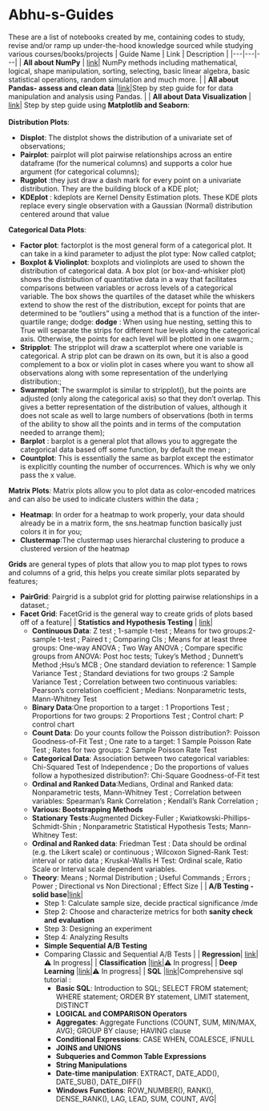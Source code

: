 # Abhu-s-Guides
These are a list of notebooks created by me, containing codes to study, revise and/or ramp up under-the-hood knowledge sourced while studying various courses/books/projects
| Guide Name | Link | Description |
|---|---|---|
| **All about NumPy** | [link](https://github.com/Abhudeep/Abhu-s-Guides/blob/main/All_about_numpy.ipynb)| NumPy methods including mathematical, logical, shape manipulation, sorting, selecting, basic linear algebra, basic statistical operations, random simulation and much more. | 
| **All about Pandas- assess and clean data** |[link](https://github.com/Abhudeep/Abhu-s-Guides/blob/main/All_about_pandas.ipynb)|Step by step guide for for data manipulation and analysis using Pandas. | 
| **All about Data Visualization** | [link](https://github.com/Abhudeep/Abhu-s-Guides/blob/main/Visualization.ipynb)| Step by step guide using **Matplotlib and Seaborn**: <br><br>**Distribution Plots**: <ul><li>**Displot**: The distplot shows the distribution of a univariate set of observations; </li><li>**Pairplot**: pairplot will plot pairwise relationships across an entire dataframe (for the numerical columns) and supports a color hue argument (for categorical columns); </li><li>**Rugplot** :they just draw a dash mark for every point on a univariate distribution. They are the building block of a KDE plot; </li><li>**KDEplot** : kdeplots are Kernel Density Estimation plots. These KDE plots replace every single observation with a Gaussian (Normal) distribution centered around that value </li></ul> **Categorical Data Plots**: <ul><li>**Factor plot**: factorplot is the most general form of a categorical plot. It can take in a kind parameter to adjust the plot type: Now called catplot;</li><li> **Boxplot & Violinplot**: boxplots and violinplots are used to shown the distribution of categorical data. A box plot (or box-and-whisker plot) shows the distribution of quantitative data in a way that facilitates comparisons between variables or across levels of a categorical variable. The box shows the quartiles of the dataset while the whiskers extend to show the rest of the distribution, except for points that are determined to be “outliers” using a method that is a function of the inter-quartile range; dodge: **dodge** : When using hue nesting, setting this to True will separate the strips for different hue levels along the categorical axis. Otherwise, the points for each level will be plotted in one swarm.; </li><li>**Stripplot**: The stripplot will draw a scatterplot where one variable is categorical. A strip plot can be drawn on its own, but it is also a good complement to a box or violin plot in cases where you want to show all observations along with some representation of the underlying distribution:; </li><li>**Swarmplot**: The swarmplot is similar to stripplot(), but the points are adjusted (only along the categorical axis) so that they don’t overlap. This gives a better representation of the distribution of values, although it does not scale as well to large numbers of observations (both in terms of the ability to show all the points and in terms of the computation needed to arrange them); </li><li>**Barplot** : barplot is a general plot that allows you to aggregate the categorical data based off some function, by default the mean ; </li><li>**Countplot**: This is essentially the same as barplot except the estimator is explicitly counting the number of occurrences. Which is why we only pass the x value. </li></ul> **Matrix Plots**: Matrix plots allow you to plot data as color-encoded matrices and can also be used to indicate clusters within the data ; <ul><li>**Heatmap**: In order for a heatmap to work properly, your data should already be in a matrix form, the sns.heatmap function basically just colors it in for you;  </li><li>**Clustermap**:The clustermap uses hierarchal clustering to produce a clustered version of the heatmap </li></ul> **Grids** are general types of plots that allow you to map plot types to rows and columns of a grid, this helps you create similar plots separated by features; <ul><li> **PairGrid**: Pairgrid is a subplot grid for plotting pairwise relationships in a dataset.; </li><li>**Facet Grid**: FacetGrid is the general way to create grids of plots based off of a feature|
| **Statistics and Hypothesis Testing** | [link](https://github.com/Abhudeep/Abhu-s-Guides/blob/main/Statistics.ipynb)| <ul><li> **Continuous Data**: Z test ; 1-sample t-test ; Means for two groups:2-sample t-test ; Paired t ; Comparing CIs ; Means for at least three groups: One-way ANOVA ; Two Way ANOVA ; Compare specific groups from ANOVA:  Post hoc tests; Tukey’s Method ; Dunnett’s Method ;Hsu’s MCB ; One standard deviation to reference: 1 Sample Variance Test ; Standard deviations for two groups :2 Sample Variance Test ; Correlation between two continuous variables: Pearson’s correlation coefficient ; Medians: Nonparametric tests, Mann-Whitney Test  </li><li>**Binary Data**:One proportion to a target : 1 Proportions Test ; Proportions for two groups: 2 Proportions Test ; Control chart: P control chart </li><li>**Count Data**: Do your counts follow the Poisson distribution?: Poisson Goodness-of-Fit Test ; One rate to a target: 1 Sample Poisson Rate Test ; Rates for two groups: 2 Sample Poisson Rate Test </li><li>**Categorical Data**: Association between two categorical variables: Chi-Squared Test of Independence ; Do the proportions of values follow a hypothesized distribution?: Chi-Square Goodness-of-Fit test </li><li>**Ordinal and Ranked Data**:Medians, Ordinal and Ranked data: Nonparametric tests, Mann-Whitney Test ; Correlation between variables: Spearman’s Rank Correlation ; Kendall’s Rank Correlation ; </li><li>**Various: Bootstrapping Methods** </li><li>**Stationary Tests**:Augmented Dickey-Fuller ; Kwiatkowski-Phillips-Schmidt-Shin ; Nonparametric Statistical Hypothesis Tests; Mann-Whitney Test: </li><li>**Ordinal and Ranked data**: Friedman Test : Data should be ordinal (e.g. the Likert scale) or continuous ; Wilcoxon Signed-Rank Test: interval or ratio data ; Kruskal-Wallis H Test: Ordinal scale, Ratio Scale or Interval scale dependent variables. </li><li>**Theory**: Means ; Normal Distribution ; Useful Commands ; Errors ; Power ; Directional vs Non Directional ; Effect Size  |
| **A/B Testing - solid base**|[link](https://github.com/Abhudeep/Abhu-s-Guides/blob/main/Analyze_ab_test_results_notebook.ipynb)| <ul><li> Step 1: Calculate sample size, decide practical significance /mde </li><li>Step 2: Choose and characterize metrics for both **sanity check and evaluation** </li><li>Step 3: Designing an experiment </li><li>Step 4: Analyzing Results </li><li> **Simple Sequential A/B Testing** </li><li>Comparing Classic and Sequential A/B Tests |
| **Regression**| [link]()|⚠️ In progress|
| **Classification** |[link]()|⚠️ In progress|
| **Deep Learning** |[link]()|⚠️ In progress|
| **SQL** |[link](https://github.com/Abhudeep/Abhu-s-Guides/blob/main/SQL.ipynb)|Comprehensive sql tutorial : <ul><li> **Basic SQL**: Introduction to SQL; SELECT FROM statement; WHERE statement; ORDER BY statement, LIMIT statement, DISTINCT </li><li>**LOGICAL and COMPARISON Operators** </li><li>**Aggregates**: Aggregate Functions (COUNT, SUM, MIN/MAX, AVG); GROUP BY clause; HAVING clause </li><li>**Conditional Expressions**: CASE WHEN, COALESCE, IFNULL</li><li>**JOINS and UNIONS**</li><li>**Subqueries and Common Table Expressions**</li><li>**String Manipulations**</li><li>**Date-time manipulation**: EXTRACT, DATE_ADD(), DATE_SUB(), DATE_DIFF()</li><li>**Windows Functions**: ROW_NUMBER(), RANK(), DENSE_RANK(), LAG, LEAD, SUM, COUNT, AVG|

